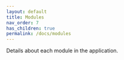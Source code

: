 ```yaml
---
layout: default
title: Modules
nav_order: 7
has_children: true
permalink: /docs/modules
---
```


Details about each module in the application.
